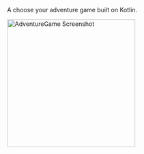 A choose your adventure game built on Kotlin.


<div>
  <img src="pictures/AdventureGame5.png" alt="AdventureGame Screenshot" width="300">

</div>
